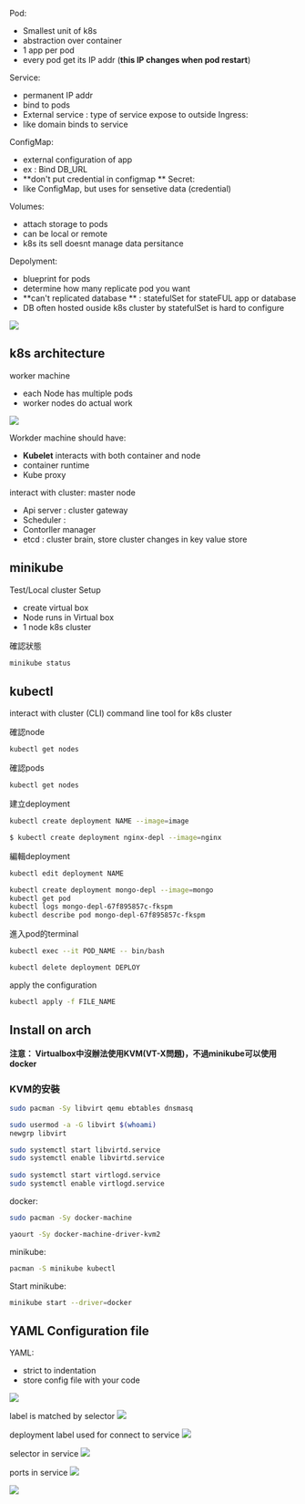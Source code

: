 Pod:
* Smallest unit of k8s
* abstraction over container
* 1 app per pod
* every pod get its IP addr (**this IP changes when pod restart**)

Service:
* permanent IP addr
* bind to pods
* External service : type of service expose to outside
Ingress:
* like domain binds to service

ConfigMap:
* external configuration of app
* ex : Bind DB_URL
* **don't put credential in configmap **
Secret:
* like ConfigMap, but uses for sensetive data (credential)

Volumes:
* attach storage to pods
* can be local or remote
* k8s its sell doesnt manage data persitance 

Depolyment:
* blueprint for pods
* determine how many replicate pod you want
* **can't replicated database ** : statefulSet for stateFUL app or database
* DB often hosted ouside k8s cluster by statefulSet is hard to configure

![](https://i.imgur.com/4bxAFcQ.png)


## k8s architecture
 
 worker machine
 * each Node has multiple pods
 * worker nodes do actual work

![](https://i.imgur.com/pRoSYui.png)

Workder machine should have:
* **Kubelet** interacts with both container and node
* container runtime
* Kube proxy

interact with cluster: master node
* Api server : cluster gateway
* Scheduler :  
* Contorller manager
* etcd : cluster brain, store cluster changes in key value store 

## minikube

Test/Local cluster Setup
* create virtual box
* Node runs in Virtual box
* 1 node k8s cluster

確認狀態
```bash
minikube status
```
## kubectl
interact with cluster (CLI)
command line tool for k8s cluster

確認node
```bash
kubectl get nodes
```

確認pods
```bash
kubectl get nodes
```

建立deployment
```bash
kubectl create deployment NAME --image=image 

$ kubectl create deployment nginx-depl --image=nginx
```

編輯deployment
```bash
kubectl edit deployment NAME
```

```bash
kubectl create deployment mongo-depl --image=mongo
kubectl get pod
kubectl logs mongo-depl-67f895857c-fkspm
kubectl describe pod mongo-depl-67f895857c-fkspm
```

進入pod的terminal
```bash
kubectl exec --it POD_NAME -- bin/bash
```

```bash
kubectl delete deployment DEPLOY
```

apply the configuration
```bash
kubectl apply -f FILE_NAME
```
## Install on arch

**注意： Virtualbox中沒辦法使用KVM(VT-X問題)，不過minikube可以使用docker**

### KVM的安裝
```bash
sudo pacman -Sy libvirt qemu ebtables dnsmasq
```

```bash
sudo usermod -a -G libvirt $(whoami)  
newgrp libvirt
```
```bash
sudo systemctl start libvirtd.service  
sudo systemctl enable libvirtd.service  
   
sudo systemctl start virtlogd.service  
sudo systemctl enable virtlogd.service
```



docker:
```bash
sudo pacman -Sy docker-machine
```
```bash
yaourt -Sy docker-machine-driver-kvm2
```

minikube:
```bash
pacman -S minikube kubectl
```

Start minikube:
```bash
minikube start --driver=docker
```

## YAML Configuration file

YAML:
* strict to indentation
* store config file with your code

![](https://i.imgur.com/imXjBg4.png)

label is matched by selector
![](https://i.imgur.com/g4Rbwhd.png)

deployment label used for connect to service
![](https://i.imgur.com/J83PMyc.png)

selector in service
![](https://i.imgur.com/Xu292nj.png)

ports in service
![](https://i.imgur.com/tFK7ZRU.png)

![](https://i.imgur.com/I4GpYBz.png)
